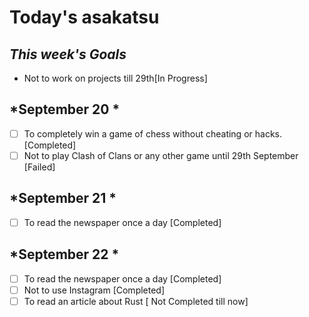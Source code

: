 # Today's asakatsu


## *This week's Goals*

* Not to work on projects till 29th[In Progress]
## *September 20 * 

 
  - [ ] To completely win a game of chess without cheating or hacks.[Completed]
  - [ ] Not to play Clash of Clans or any other game until 29th September [Failed]
## *September 21 *

 - [ ] To read the newspaper once a day [Completed]
## *September 22 *

 - [ ] To read the newspaper once a day [Completed]
 - [ ] Not to use Instagram  [Completed]
 - [ ] To read an article about Rust [ Not Completed till now]
